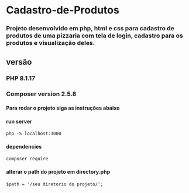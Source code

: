 # Cadastro-de-Produtos
### Projeto desenvolvido em php, html e css para cadastro de produtos de uma pizzaria com tela de login, cadastro para os produtos e visualização deles. 



## versão

### PHP 8.1.17 
### Composer version 2.5.8

#### Para rodar o projeto siga as instruções abaixo

#### run server

    php -S localhost:3000

#### dependencies

    composer require

#### alterar o path do projeto em directory.php

    $path = '/seu diretorio do projeto/';
